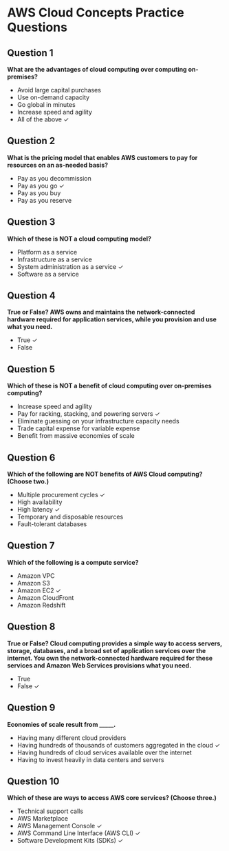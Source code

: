 # AWS Cloud Concepts Practice Questions

## Question 1
**What are the advantages of cloud computing over computing on-premises?**
- Avoid large capital purchases
- Use on-demand capacity
- Go global in minutes
- Increase speed and agility
- All of the above ✓

## Question 2
**What is the pricing model that enables AWS customers to pay for resources on an as-needed basis?**
- Pay as you decommission
- Pay as you go ✓
- Pay as you buy
- Pay as you reserve

## Question 3
**Which of these is NOT a cloud computing model?**
- Platform as a service
- Infrastructure as a service
- System administration as a service ✓
- Software as a service

## Question 4
**True or False? AWS owns and maintains the network-connected hardware required for application services, while you provision and use what you need.**
- True ✓
- False

## Question 5
**Which of these is NOT a benefit of cloud computing over on-premises computing?**
- Increase speed and agility
- Pay for racking, stacking, and powering servers ✓
- Eliminate guessing on your infrastructure capacity needs
- Trade capital expense for variable expense
- Benefit from massive economies of scale

## Question 6
**Which of the following are NOT benefits of AWS Cloud computing? (Choose two.)**
- Multiple procurement cycles ✓
- High availability
- High latency ✓
- Temporary and disposable resources
- Fault-tolerant databases

## Question 7
**Which of the following is a compute service?**
- Amazon VPC
- Amazon S3
- Amazon EC2 ✓
- Amazon CloudFront
- Amazon Redshift

## Question 8
**True or False? Cloud computing provides a simple way to access servers, storage, databases, and a broad set of application services over the internet. You own the network-connected hardware required for these services and Amazon Web Services provisions what you need.**
- True
- False ✓

## Question 9
**Economies of scale result from _____.**
- Having many different cloud providers
- Having hundreds of thousands of customers aggregated in the cloud ✓
- Having hundreds of cloud services available over the internet
- Having to invest heavily in data centers and servers

## Question 10
**Which of these are ways to access AWS core services? (Choose three.)**
- Technical support calls
- AWS Marketplace
- AWS Management Console ✓
- AWS Command Line Interface (AWS CLI) ✓
- Software Development Kits (SDKs) ✓

